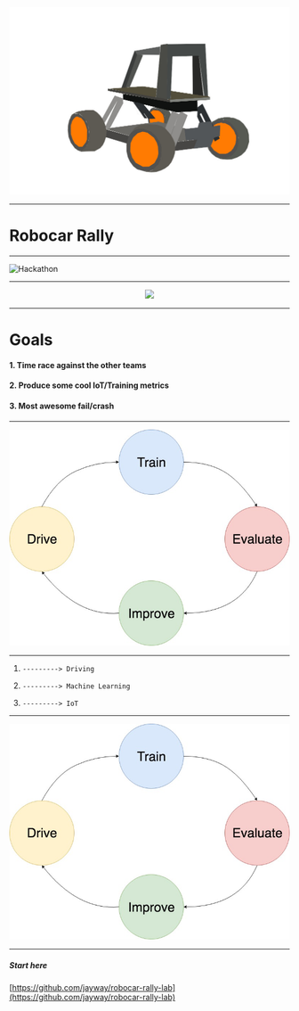 <!-- $theme: default -->

![Robocar](images/donkey-car.jpg)

---

# Robocar Rally

[comment]: <> ( Welcome )

---

![Hackathon](http://www.thetechedvocate.org/wp-content/uploads/2018/02/hackathon-660x400@2x.png)

[comment]: <> ( It's all about learning )
[comment]: <> ( Collaborative - come together to solve a problem. Learn from each other. )
[comment]: <> ( Open format - Learn the way you learn best. Set your own pace. )
[comment]: <> ( Supportive - Intructors here to help. You ask the questions )

---

<p align="center">
<img src="http://www.donkeycar.com/uploads/7/8/1/7/7817903/donkey-car-graphic_orig.jpg" width="600"><a/>
</p>

[video]: <> (https://www.youtube.com/watch?v=pBIA4Mb-GfQ)
[comment]: <> ( Based on the Donkey car library )

---

# Goals

#### 1. Time race against the other teams

#### 2. Produce some cool IoT/Training metrics

#### 3. Most awesome fail/crash

---

![workflow](images/robocar-cycle.jpg)

[comment]: <> ( The basic workflow )
[comment]: <> ( Up to you what to improve )

---

1.     ---------> Driving

2.     ---------> Machine Learning

3.     ---------> IoT

[comment]: <> ( There are lab instructions )
[comment]: <> ( Some of it is already prepared )
[comment]: <> ( You chose if/what you want to do )
[comment]: <> ( A very important thing! Name your car in the Drive track )

---

![workflow](images/robocar-cycle.jpg)

[comment]: <> ( The basic workflow )
[comment]: <> ( Up to you what to improve )

---

##### Start here

[https://github.com/jayway/robocar-rally-lab](https://github.com/jayway/robocar-rally-lab)